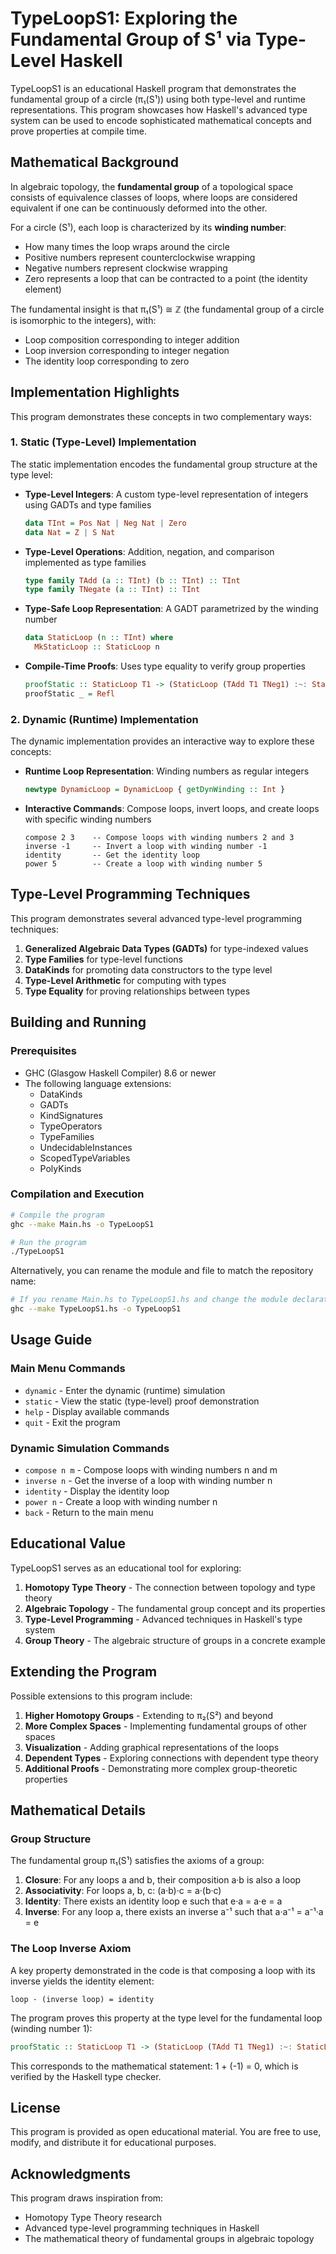 # TypeLoopS1: Exploring the Fundamental Group of S¹ via Type-Level Haskell

TypeLoopS1 is an educational Haskell program that demonstrates the fundamental group of a circle (π₁(S¹)) using both type-level and runtime representations. This program showcases how Haskell's advanced type system can be used to encode sophisticated mathematical concepts and prove properties at compile time.

## Mathematical Background

In algebraic topology, the **fundamental group** of a topological space consists of equivalence classes of loops, where loops are considered equivalent if one can be continuously deformed into the other.

For a circle (S¹), each loop is characterized by its **winding number**:
- How many times the loop wraps around the circle
- Positive numbers represent counterclockwise wrapping
- Negative numbers represent clockwise wrapping
- Zero represents a loop that can be contracted to a point (the identity element)

The fundamental insight is that π₁(S¹) ≅ ℤ (the fundamental group of a circle is isomorphic to the integers), with:
- Loop composition corresponding to integer addition
- Loop inversion corresponding to integer negation
- The identity loop corresponding to zero

## Implementation Highlights

This program demonstrates these concepts in two complementary ways:

### 1. Static (Type-Level) Implementation

The static implementation encodes the fundamental group structure at the type level:

- **Type-Level Integers**: A custom type-level representation of integers using GADTs and type families
  ```haskell
  data TInt = Pos Nat | Neg Nat | Zero
  data Nat = Z | S Nat
  ```

- **Type-Level Operations**: Addition, negation, and comparison implemented as type families
  ```haskell
  type family TAdd (a :: TInt) (b :: TInt) :: TInt
  type family TNegate (a :: TInt) :: TInt
  ```

- **Type-Safe Loop Representation**: A GADT parametrized by the winding number
  ```haskell
  data StaticLoop (n :: TInt) where
    MkStaticLoop :: StaticLoop n
  ```

- **Compile-Time Proofs**: Uses type equality to verify group properties
  ```haskell
  proofStatic :: StaticLoop T1 -> (StaticLoop (TAdd T1 TNeg1) :~: StaticLoop T0)
  proofStatic _ = Refl
  ```

### 2. Dynamic (Runtime) Implementation

The dynamic implementation provides an interactive way to explore these concepts:

- **Runtime Loop Representation**: Winding numbers as regular integers
  ```haskell
  newtype DynamicLoop = DynamicLoop { getDynWinding :: Int }
  ```

- **Interactive Commands**: Compose loops, invert loops, and create loops with specific winding numbers
  ```
  compose 2 3    -- Compose loops with winding numbers 2 and 3
  inverse -1     -- Invert a loop with winding number -1
  identity       -- Get the identity loop
  power 5        -- Create a loop with winding number 5
  ```

## Type-Level Programming Techniques

This program demonstrates several advanced type-level programming techniques:

1. **Generalized Algebraic Data Types (GADTs)** for type-indexed values
2. **Type Families** for type-level functions
3. **DataKinds** for promoting data constructors to the type level
4. **Type-Level Arithmetic** for computing with types
5. **Type Equality** for proving relationships between types

## Building and Running

### Prerequisites

- GHC (Glasgow Haskell Compiler) 8.6 or newer
- The following language extensions:
  - DataKinds
  - GADTs
  - KindSignatures
  - TypeOperators
  - TypeFamilies
  - UndecidableInstances
  - ScopedTypeVariables
  - PolyKinds

### Compilation and Execution

```bash
# Compile the program
ghc --make Main.hs -o TypeLoopS1

# Run the program
./TypeLoopS1
```

Alternatively, you can rename the module and file to match the repository name:

```bash
# If you rename Main.hs to TypeLoopS1.hs and change the module declaration
ghc --make TypeLoopS1.hs -o TypeLoopS1
```

## Usage Guide

### Main Menu Commands

- `dynamic` - Enter the dynamic (runtime) simulation
- `static` - View the static (type-level) proof demonstration
- `help` - Display available commands
- `quit` - Exit the program

### Dynamic Simulation Commands

- `compose n m` - Compose loops with winding numbers n and m
- `inverse n` - Get the inverse of a loop with winding number n
- `identity` - Display the identity loop
- `power n` - Create a loop with winding number n
- `back` - Return to the main menu

## Educational Value

TypeLoopS1 serves as an educational tool for exploring:

1. **Homotopy Type Theory** - The connection between topology and type theory
2. **Algebraic Topology** - The fundamental group concept and its properties
3. **Type-Level Programming** - Advanced techniques in Haskell's type system
4. **Group Theory** - The algebraic structure of groups in a concrete example

## Extending the Program

Possible extensions to this program include:

1. **Higher Homotopy Groups** - Extending to π₂(S²) and beyond
2. **More Complex Spaces** - Implementing fundamental groups of other spaces
3. **Visualization** - Adding graphical representations of the loops
4. **Dependent Types** - Exploring connections with dependent type theory
5. **Additional Proofs** - Demonstrating more complex group-theoretic properties

## Mathematical Details

### Group Structure

The fundamental group π₁(S¹) satisfies the axioms of a group:

1. **Closure**: For any loops a and b, their composition a·b is also a loop
2. **Associativity**: For loops a, b, c: (a·b)·c = a·(b·c)
3. **Identity**: There exists an identity loop e such that e·a = a·e = a
4. **Inverse**: For any loop a, there exists an inverse a⁻¹ such that a·a⁻¹ = a⁻¹·a = e

### The Loop Inverse Axiom

A key property demonstrated in the code is that composing a loop with its inverse yields the identity element:

```
loop · (inverse loop) = identity
```

The program proves this property at the type level for the fundamental loop (winding number 1):

```haskell
proofStatic :: StaticLoop T1 -> (StaticLoop (TAdd T1 TNeg1) :~: StaticLoop T0)
```

This corresponds to the mathematical statement: 1 + (-1) = 0, which is verified by the Haskell type checker.

## License

This program is provided as open educational material. You are free to use, modify, and distribute it for educational purposes.

## Acknowledgments

This program draws inspiration from:
- Homotopy Type Theory research
- Advanced type-level programming techniques in Haskell
- The mathematical theory of fundamental groups in algebraic topology

